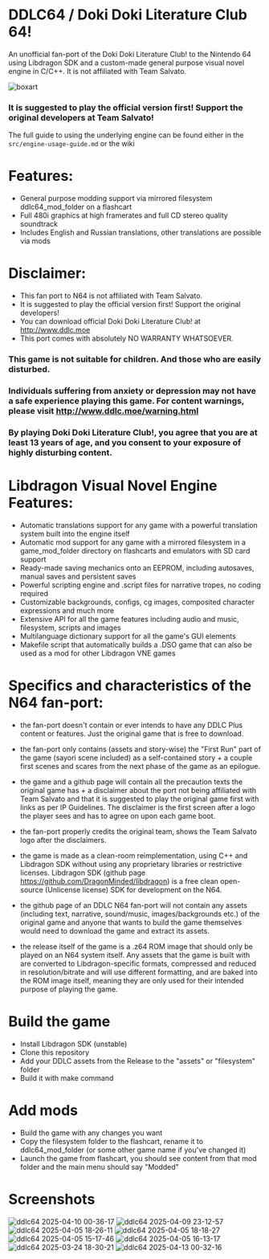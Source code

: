 # DDLC64 / Doki Doki Literature Club 64!
An unofficial fan-port of the Doki Doki Literature Club! to the Nintendo 64 using Libdragon SDK and a custom-made general purpose visual novel engine in C/C++. It is not affiliated with Team Salvato.

![boxart](https://github.com/user-attachments/assets/8a9a2960-d9a2-4353-80a5-c19353c29a4f)

### It is suggested to play the official version first! Support the original developers at Team Salvato!

The full guide to using the underlying engine can be found either in the ``src/engine-usage-guide.md`` or the wiki

# Features:
- General purpose modding support via mirrored filesystem ddlc64_mod_folder on a flashcart
- Full 480i graphics at high framerates and full CD stereo quality soundtrack
- Includes English and Russian translations, other translations are possible via mods

# Disclaimer:
- This fan port to N64 is not affiliated with Team Salvato.
- It is suggested to play the official version first! Support the original developers!
- You can download official Doki Doki Literature Club! at http://www.ddlc.moe
- This port comes with absolutely NO WARRANTY WHATSOEVER.

### This game is not suitable for children. And those who are easily disturbed.
### Individuals suffering from anxiety or depression may not have a safe experience playing this game. For content warnings, please visit http://www.ddlc.moe/warning.html
### By playing Doki Doki Literature Club!, you agree that you are at least 13 years of age, and you consent to your exposure of highly disturbing content.

# Libdragon Visual Novel Engine Features:
- Automatic translations support for any game with a powerful translation system built into the engine itself
- Automatic mod support for any game with a mirrored filesystem in a game_mod_folder directory on flashcarts and emulators with SD card support
- Ready-made saving mechanics onto an EEPROM, including autosaves, manual saves and persistent saves
- Powerful scripting engine and .script files for narrative tropes, no coding required
- Customizable backgrounds, configs, cg images, composited character expressions and much more
- Extensive API for all the game features including audio and music, filesystem, scripts and images
- Multilanguage dictionary support for all the game's GUI elements
- Makefile script that automatically builds a .DSO game that can also be used as a mod for other Libdragon VNE games

# Specifics and characteristics of the N64 fan-port:
- the fan-port doesn't contain or ever intends to have any DDLC Plus content or features. Just the original game that is free to download.
- the fan-port only contains (assets and story-wise) the "First Run" part of the game (sayori scene included) as a self-contained story + a couple first scenes and scares from the next phase of the game as an epilogue.
- the game and a github page will contain all the precaution texts the original game has + a disclaimer about the port not being affiliated with Team Salvato and that it is suggested to play the original game first with links as per IP Guidelines. The disclaimer is the first screen after a logo the player sees and has to agree on upon each game boot.
- the fan-port properly credits the original team, shows the Team Salvato logo after the disclaimers.
- the game is made as a clean-room reimplementation, using C++ and Libdragon SDK without using any proprietary libraries or restrictive licenses.
Libdragon SDK (github page https://github.com/DragonMinded/libdragon) is a free clean open-source (Unlicense license) SDK for development on the N64.

- the github page of an DDLC N64 fan-port will not contain any assets (including text, narrative, sound/music, images/backgrounds etc.) of the original game and anyone that wants to build the game themselves would need to download the game and extract its assets.
- the release itself of the game is a .z64 ROM image that should only be played on an N64 system itself. Any assets that the game is built with are converted to Libdragon-specific formats, compressed and reduced in resolution/bitrate and will use different formatting, and are baked into the ROM image itself, meaning they are only used for their intended purpose of playing the game.

# Build the game
- Install Libdragon SDK (unstable)
- Clone this repository
- Add your DDLC assets from the Release to the "assets" or "filesystem" folder
- Build it with make command

# Add mods
-  Build the game with any changes you want
-  Copy the filesystem folder to the flashcart, rename it to ddlc64_mod_folder (or some other game name if you've changed it)
-  Launch the game from flashcart, you should see content from that mod folder and the main menu should say "Modded"

# Screenshots
![ddlc64 2025-04-10 00-36-17](https://github.com/user-attachments/assets/9d47028c-d9eb-49ae-a1ef-15bb4e481dab)
![ddlc64 2025-04-09 23-12-57](https://github.com/user-attachments/assets/b3d751de-e56f-4738-8be2-67a52d7d6061)
![ddlc64 2025-04-05 18-26-11](https://github.com/user-attachments/assets/218dd677-caf0-4516-9383-866dd3439d25)
![ddlc64 2025-04-05 18-18-27](https://github.com/user-attachments/assets/07b1717e-0c88-4f00-a7c2-24613a079db9)
![ddlc64 2025-04-05 15-17-46](https://github.com/user-attachments/assets/1c97be4c-7b61-4175-8735-e2fff32ce1aa)
![ddlc64 2025-04-05 16-13-17](https://github.com/user-attachments/assets/e946bc5f-6022-43ea-850c-02eb00837fec)
![ddlc64 2025-03-24 18-30-21](https://github.com/user-attachments/assets/886985d8-4d52-4b06-be10-4ce1ab46e8f4)
![ddlc64 2025-04-13 00-32-16](https://github.com/user-attachments/assets/9fc4db57-05eb-4f82-ad21-7411e8b4e835)

